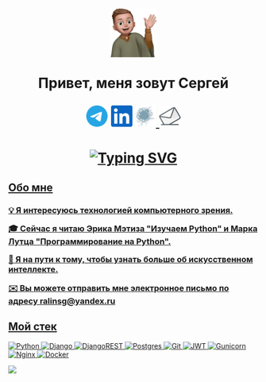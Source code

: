 <h1 align="center"><a href="https://github.com/ralinsg"><img src="https://raw.githubusercontent.com/ralinsg/ralinsg/6f6bf5db7935a265cdbe171a6178ca35fb706b39/swg/ralinsg.svg" height="100"/></a> <p>Привет, меня зовут Сергей<p> <a href="https://t.me/Ralinsg" ><img src="https://raw.githubusercontent.com/ralinsg/ralinsg/6f6bf5db7935a265cdbe171a6178ca35fb706b39/swg/telegramm.svg" height="43"/></a> <a href="https://www.linkedin.com/in/ralinsg"><img src="https://raw.githubusercontent.com/ralinsg/ralinsg/6f6bf5db7935a265cdbe171a6178ca35fb706b39/swg/linkedin.svg" height="43"/></a> <a href="https://career.habr.com/ralinsg"><img src="https://raw.githubusercontent.com/ralinsg/ralinsg/c852bff140714af01d7ab4e76a45afc289d73a33/swg/habr_career(logo).svg" height="43"/a> <a href="mailto:ralinsg@yandex.ru"><img src="https://raw.githubusercontent.com/ralinsg/ralinsg/2d5c9eb7a47fa8d618265255a8512fffb57999cf/swg/mail.svg" height="43"/a><p> </h1>



<h1 align="center"><a href="https://git.io/typing-svg"><img src="https://readme-typing-svg.demolab.com?font=Fira+Code&pause=1000&color=688A95&center=%D0%B8%D1%81%D1%82%D0%B8%D0%BD%D0%BD%D1%8B%D0%B9&vCenter=%D0%B8%D1%81%D1%82%D0%B8%D0%BD%D0%BD%D1%8B%D0%B9&width=435&lines=Python-%D1%80%D0%B0%D0%B7%D1%80%D0%B0%D0%B1%D0%BE%D1%82%D1%87%D0%B8%D0%BA+(backend)" alt="Typing SVG" /> </h1>
<h2>Обо мне</h2>
<h3>
💡 Я интересуюсь технологией компьютерного зрения.<p>
<p>🎓 Сейчас я читаю Эрика Мэтиза "Изучаем Python" и Марка Лутца "Программирование на Python".<p>
🌱 Я на пути к тому, чтобы узнать больше об искусственном интеллекте.<p>
✉️ Вы можете отправить мне электронное письмо по адресу ralinsg@yandex.ru

</h3>
<h2>Мой стек</h2>

![Python](https://img.shields.io/badge/python-3670A0?style=for-the-badge&logo=python&logoColor=ffdd54) ![Django](https://img.shields.io/badge/django-%23092E20.svg?style=for-the-badge&logo=django&logoColor=white) ![DjangoREST](https://img.shields.io/badge/DJANGO-REST-ff1709?style=for-the-badge&logo=django&logoColor=white&color=ff1709&labelColor=gray) ![Postgres](https://img.shields.io/badge/postgres-%23316192.svg?style=for-the-badge&logo=postgresql&logoColor=white) ![Git](https://img.shields.io/badge/git-%23F05033.svg?style=for-the-badge&logo=git&logoColor=white) ![JWT](https://img.shields.io/badge/JWT-black?style=for-the-badge&logo=JSON%20web%20tokens) ![Gunicorn](https://img.shields.io/badge/gunicorn-%298729.svg?style=for-the-badge&logo=gunicorn&logoColor=white) ![Nginx](https://img.shields.io/badge/nginx-%23009639.svg?style=for-the-badge&logo=nginx&logoColor=white) ![Docker](https://img.shields.io/badge/docker-%230db7ed.svg?style=for-the-badge&logo=docker&logoColor=white)

![](http://github-profile-summary-cards.vercel.app/api/cards/profile-details?username=ralinsg&theme=zenburn)
